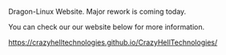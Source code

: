 Dragon-Linux Website.
Major rework is coming today.

You can check our our website below for more information.

https://crazyhelltechnologies.github.io/CrazyHellTechnologies/